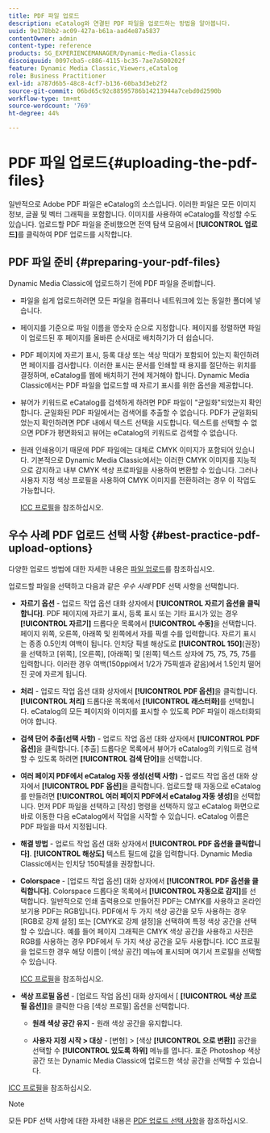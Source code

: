 ```yaml
---
title: PDF 파일 업로드
description: eCatalog와 연결된 PDF 파일을 업로드하는 방법을 알아봅니다.
uuid: 9e178bb2-ac09-427a-b61a-aad4e87a5837
contentOwner: admin
content-type: reference
products: SG_EXPERIENCEMANAGER/Dynamic-Media-Classic
discoiquuid: 0097cba5-c886-4115-bc35-7ae7a500202f
feature: Dynamic Media Classic,Viewers,eCatalog
role: Business Practitioner
exl-id: a787d6b5-48c8-4cf7-b136-60ba3d3eb2f2
source-git-commit: 06bd65c92c88595786b14213944a7cebd0d2590b
workflow-type: tm+mt
source-wordcount: '769'
ht-degree: 44%

---
```


# PDF 파일 업로드{#uploading-the-pdf-files}

일반적으로 Adobe PDF 파일은 eCatalog의 소스입니다. 이러한 파일은 모든 이미지 정보, 글꼴 및 벡터 그래픽을 포함합니다. 이미지를 사용하여 eCatalog를 작성할 수도 있습니다. 업로드할 PDF 파일을 준비했으면 전역 탐색 모음에서 **[!UICONTROL 업로드]**&#x200B;를 클릭하여 PDF 업로드를 시작합니다.

## PDF 파일 준비 {#preparing-your-pdf-files}

Dynamic Media Classic에 업로드하기 전에 PDF 파일을 준비합니다.

* 파일을 쉽게 업로드하려면 모든 파일을 컴퓨터나 네트워크에 있는 동일한 폴더에 넣습니다.
* 페이지를 기준으로 파일 이름을 영숫자 순으로 지정합니다. 페이지를 정렬하면 파일이 업로드된 후 페이지를 올바른 순서대로 배치하기가 더 쉽습니다.
* PDF 페이지에 자르기 표시, 등록 대상 또는 색상 막대가 포함되어 있는지 확인하려면 페이지를 검사합니다. 이러한 표시는 문서를 인쇄할 때 용지를 절단하는 위치를 결정하며, eCatalog를 웹에 배치하기 전에 제거해야 합니다. Dynamic Media Classic에서는 PDF 파일을 업로드할 때 자르기 표시를 위한 옵션을 제공합니다.
* 뷰어가 키워드로 eCatalog를 검색하게 하려면 PDF 파일이 &quot;균일화&quot;되었는지 확인합니다. 균일화된 PDF 파일에서는 검색어를 추출할 수 없습니다. PDF가 균일화되었는지 확인하려면 PDF 내에서 텍스트 선택을 시도합니다. 텍스트를 선택할 수 없으면 PDF가 평면화되고 뷰어는 eCatalog의 키워드로 검색할 수 없습니다.
* 원래 인쇄용이기 때문에 PDF 파일에는 대체로 CMYK 이미지가 포함되어 있습니다. 기본적으로 Dynamic Media Classic에서는 이러한 CMYK 이미지를 지능적으로 감지하고 내부 CMYK 색상 프로파일을 사용하여 변환할 수 있습니다. 그러나 사용자 지정 색상 프로필을 사용하여 CMYK 이미지를 전환하려는 경우 이 작업도 가능합니다. 

   [ICC 프로필](icc-profiles.md#icc_profiles)을 참조하십시오.

## 우수 사례 PDF 업로드 선택 사항 {#best-practice-pdf-upload-options}

다양한 업로드 방법에 대한 자세한 내용은 [파일 업로드](uploading-files.md#uploading_your_files)를 참조하십시오.

업로드할 파일을 선택하고 다음과 같은 *우수 사례* PDF 선택 사항을 선택합니다.

* **자르기 옵션**  - 업로드 작업 옵션 대화 상자에서  **[!UICONTROL 자르기 옵션을 클릭합니다]**. PDF 페이지에 자르기 표시, 등록 표시 또는 기타 표시가 있는 경우 **[!UICONTROL 자르기]** 드롭다운 목록에서 **[!UICONTROL 수동]**&#x200B;을 선택합니다. 페이지 위쪽, 오른쪽, 아래쪽 및 왼쪽에서 자를 픽셀 수를 입력합니다. 자르기 표시는 종종 0.5인치 여백이 됩니다. 인치당 픽셀 해상도로 **[!UICONTROL 150]**(권장)을 선택하고 [위쪽], [오른쪽], [아래쪽] 및 [왼쪽] 텍스트 상자에 75, 75, 75, 75를 입력합니다. 이러한 경우 여백(150ppi에서 1/2가 75픽셀과 같음)에서 1.5인치 떨어진 곳에 자르게 됩니다.

* **처리**  - 업로드 작업 옵션 대화 상자에서  **[!UICONTROL PDF 옵션]**&#x200B;을 클릭합니다. **[!UICONTROL 처리]** 드롭다운 목록에서 **[!UICONTROL 래스터화]**&#x200B;를 선택합니다. eCatalog의 모든 페이지와 이미지를 표시할 수 있도록 PDF 파일이 래스터화되어야 합니다.

* **검색 단어 추출(선택 사항)**  - 업로드 작업 옵션 대화 상자에서  **[!UICONTROL PDF 옵션]**&#x200B;을 클릭합니다. [추출] 드롭다운 목록에서 뷰어가 eCatalog의 키워드로 검색할 수 있도록 하려면 **[!UICONTROL 검색 단어]**&#x200B;을 선택합니다.

* **여러 페이지 PDF에서 eCatalog 자동 생성(선택 사항)**  - 업로드 작업 옵션 대화 상자에서  **[!UICONTROL PDF 옵션]**&#x200B;을 클릭합니다. 업로드할 때 자동으로 eCatalog를 만들려면 **[!UICONTROL 여러 페이지 PDF에서 eCatalog 자동 생성]**&#x200B;을 선택합니다. 먼저 PDF 파일을 선택하고 [작성] 명령을 선택하지 않고 eCatalog 화면으로 바로 이동한 다음 eCatalog에서 작업을 시작할 수 있습니다. eCatalog 이름은 PDF 파일을 따서 지정됩니다.

* **해결 방법**  - 업로드 작업 옵션 대화 상자에서  **[!UICONTROL PDF 옵션을 클릭합니다]**. **[!UICONTROL 해상도]** 텍스트 필드에 값을 입력합니다. Dynamic Media Classic에서는 인치당 150픽셀을 권장합니다.

* **Colorspace**  - [업로드 작업 옵션] 대화 상자에서  **[!UICONTROL PDF 옵션을 클릭합니다]**. Colorspace 드롭다운 목록에서 **[!UICONTROL 자동으로 감지]**&#x200B;를 선택합니다. 일반적으로 인쇄 출력용으로 만들어진 PDF는 CMYK를 사용하고 온라인 보기용 PDF는 RGB입니다. PDF에서 두 가지 색상 공간을 모두 사용하는 경우 [RGB로 강제 설정] 또는 [CMYK로 강제 설정]을 선택하여 특정 색상 공간을 선택할 수 있습니다. 예를 들어 페이지 그래픽은 CMYK 색상 공간을 사용하고 사진은 RGB를 사용하는 경우 PDF에서 두 가지 색상 공간을 모두 사용합니다. ICC 프로필을 업로드한 경우 해당 이름이 [색상 공간] 메뉴에 표시되며 여기서 프로필을 선택할 수 있습니다. 

   [ICC 프로필](/help/icc-profiles.md)을 참조하십시오.

* **색상 프로필 옵션**  - [업로드 작업 옵션] 대화 상자에서 [ **[!UICONTROL 색상 프로필 옵션]]**&#x200B;을 클릭한 다음 [색상 프로필] 옵션을 선택합니다.

   * **원래 색상 공간 유지**  - 원래 색상 공간을 유지합니다.

   * **사용자 지정 시작 > 대상**  - [변형] > [색상 **[!UICONTROL 으로 변환]]** 공간을 선택할 수  **[!UICONTROL 있도록 하위]** 메뉴를 엽니다. 표준 Photoshop 색상 공간 또는 Dynamic Media Classic에 업로드한 색상 공간을 선택할 수 있습니다.

<!-- * **Convert To SRGB** - Converts to SRGB (Standard Red Green Blue). SRGB is the recommended color space for displaying images on web pages. -->

[ICC 프로필](icc-profiles.md#icc_profiles)을 참조하십시오.

>[!NOTE]
>
>모든 PDF 선택 사항에 대한 자세한 내용은 [PDF 업로드 선택 사항](pdfs.md#pdf_upload_options)을 참조하십시오.

